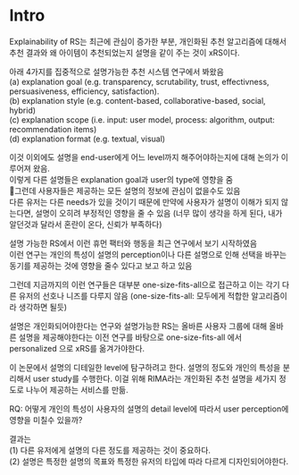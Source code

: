 
# Intro

Explainability of RS는 최근에 관심이 증가한 부분, 개인화된 추천 알고리즘에 대해서 추천 결과와 왜 아이템이 추천되었는지 설명을 같이 주는 것이 xRS이다.    


아래 4가지를 집중적으로 설명가능한 추천 시스템 연구에서 봐왔음    
(a) explanation goal (e.g. transparency, scrutability, trust, effectivness, persuasiveness, efficiency, satisfaction).       
(b) explanation style (e.g. content-based, collaborative-based, social, hybrid)    
(c) explanation scope (i.e. input: user model, process: algorithm, output: recommendation items)  
(d) explanation format (e.g. textual, visual)    

이것 이외에도 설명을 end-user에게 어느 level까지 해주어야하는지에 대해 논의가 이루어져 왔음.  
이렇게 다른 설명들은 explanation goal과 user의 type에 영향을 줌      
그런데 사용자들은 제공하는 모든 설명의 정보에 관심이 없을수도 있음    
다른 유저는 다른 needs가 있을 것이기 때문에 만약에 사용자가 설명이 이해가 되지 않는다면, 설명이 오히려 부정적인 영향을 줄 수 있음 (너무 많이 생각을 하게 된다, 내가 알던것과 달라서 혼란이 온다, 신뢰가 부족하다)     

설명 가능한 RS에서 이런 휴먼 팩터와 행동을 최근 연구에서 보기 시작하였음    
이런 연구는 개인의 특성이 설명의 perception이나 다른 설명으로 인해 선택을 바꾸는 동기를 제공하는 것에 영향을 줄수 있다고 보고 하고 있음    

그런데 지금까지의 이런 연구들은 대부분 one-size-fits-all으로 접근하고 이는 각기 다른 유저의 선호나 니즈를 다루지 않음    (one-size-fits-all: 모두에게 적합한 알고리즘이라 생각하면 될듯)     

설명은 개인화되어야한다는 연구와 설명가능한 RS는 올바른 사용자 그룹에 대해 올바른 설명을 제공해야한다는 이전 연구를 바탕으로 one-size-fits-all 에서 personalized 으로 xRS를 옮겨가야한다.         

이 논문에서 설명의 디테일한 level에 탐구하려고 한다. 설명의 정도와 개인의 특성을 분리해서 user study를 수행한다. 이걸 위해 RIMA라는 개인화된 추천 설명을 세가지 정도로 나누어 제공하는 서비스를 만듦.    

RQ: 어떻게 개인의 특성이 사용자의 설명의 detail level에 따라서 user perception에 영향을 미칠수 있을까?

결과는    
(1) 다른 유저에게 설명의 다른 정도를 제공하는 것이 중요하다.    
(2) 설명은 특정한 설명의 목표와 특정한 유저의 타입에 따라 다르게 디자인되어야한다.    

